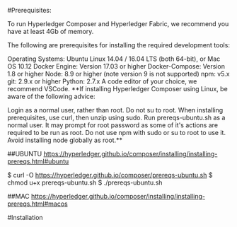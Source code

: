 #Prerequisites:

To run Hyperledger Composer and Hyperledger Fabric, we recommend you have at least 4Gb of memory.

The following are prerequisites for installing the required development tools:

Operating Systems: Ubuntu Linux 14.04 / 16.04 LTS (both 64-bit), or Mac OS 10.12
Docker Engine: Version 17.03 or higher
Docker-Compose: Version 1.8 or higher
Node: 8.9 or higher (note version 9 is not supported)
npm: v5.x
git: 2.9.x or higher
Python: 2.7.x
A code editor of your choice, we recommend VSCode.
**If installing Hyperledger Composer using Linux, be aware of the following advice:

Login as a normal user, rather than root.
Do not su to root.
When installing prerequisites, use curl, then unzip using sudo.
Run prereqs-ubuntu.sh as a normal user. It may prompt for root password as some of it's actions are required to be run as root.
Do not use npm with sudo or su to root to use it.
Avoid installing node globally as root.**

##UBUNTU
https://hyperledger.github.io/composer/installing/installing-prereqs.html#ubuntu

$ curl -O https://hyperledger.github.io/composer/prereqs-ubuntu.sh
$ chmod u+x prereqs-ubuntu.sh
$ ./prereqs-ubuntu.sh

##MAC
https://hyperledger.github.io/composer/installing/installing-prereqs.html#macos

#Installation
